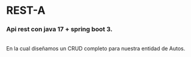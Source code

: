 # REST-A
<h3> Api rest con java 17 + spring boot 3. </h3> <br>
En la cual diseñamos un CRUD completo para nuestra entidad de Autos.  

